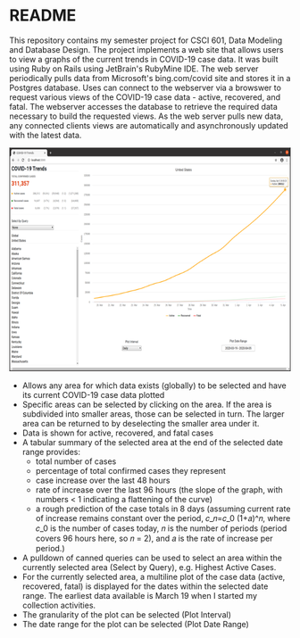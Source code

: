 # README

This repository contains my semester project for CSCI 601, Data Modeling and Database Design. The project implements a web site that allows users to view a graphs of the current trends in COVID-19 case data.  It was built using Ruby on Rails using JetBrain's RubyMine IDE. The web server periodically pulls data from Microsoft's bing.com/covid site and stores it in a Postgres database.  Uses can connect to the webserver via a browswer to request various views of the COVID-19 case data - active, recovered, and fatal.  The webserver accesses the database to retrieve the required data necessary to build the requested views.  As the web server pulls new data, any connected clients views are automatically and asynchronously updated with the latest data.

![](browser.png)

* Allows any area for which data exists (globally) to be selected and have its current COVID-19 case data plotted
* Specific areas can be selected by clicking on the area.  If the area is subdivided into smaller areas, those can be selected in turn. The larger area can be returned to by deselecting the smaller area under it.
* Data is shown for active, recovered, and fatal cases
* A tabular summary of the selected area at the end of the selected date range provides:
    * total number of cases 
    * percentage of total confirmed cases they represent 
    * case increase over the last 48 hours
    * rate of increase over the last 96 hours (the slope of the graph, with numbers < 1 indicating a flattening of the curve)
    * a rough prediction of the case totals in 8 days (assuming current rate of increase remains constant over the period, 𝑐_𝑛=𝑐_0 (1+𝑎)^𝑛, where 𝑐_0 is the number of cases today, 𝑛 is the number of periods (period covers 96 hours here, so 𝑛 = 2), and 𝑎 is the rate of increase per period.)
* A pulldown of canned queries can be used to select an area within the currently selected area (Select by Query), e.g. Highest Active Cases.
* For the currently selected area, a multiline plot of the case data (active, recovered, fatal) is displayed for the dates within the selected date range.  The earliest data available is March 19 when I started my collection activities.
* The granularity of the plot can be selected (Plot Interval)
* The date range for the plot can be selected (Plot Date Range)
